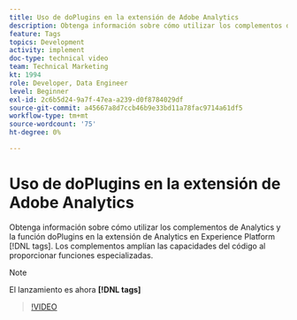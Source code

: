 ```yaml
---
title: Uso de doPlugins en la extensión de Adobe Analytics
description: Obtenga información sobre cómo utilizar los complementos de Analytics y la función doPlugins en la extensión de Analytics en Experience Platform [!DNL tags]. Los complementos amplían las capacidades del código al proporcionar funciones especializadas.
feature: Tags
topics: Development
activity: implement
doc-type: technical video
team: Technical Marketing
kt: 1994
role: Developer, Data Engineer
level: Beginner
exl-id: 2c6b5d24-9a7f-47ea-a239-d0f8784029df
source-git-commit: a45667a8d7ccb46b9e33bd11a78fac9714a61df5
workflow-type: tm+mt
source-wordcount: '75'
ht-degree: 0%

---
```


# Uso de doPlugins en la extensión de Adobe Analytics

Obtenga información sobre cómo utilizar los complementos de Analytics y la función doPlugins en la extensión de Analytics en Experience Platform [!DNL tags]. Los complementos amplían las capacidades del código al proporcionar funciones especializadas.

>[!NOTE]
>
> El lanzamiento es ahora **[!DNL tags]**

>[!VIDEO](https://video.tv.adobe.com/v/25171?quality=12&learn=on)
